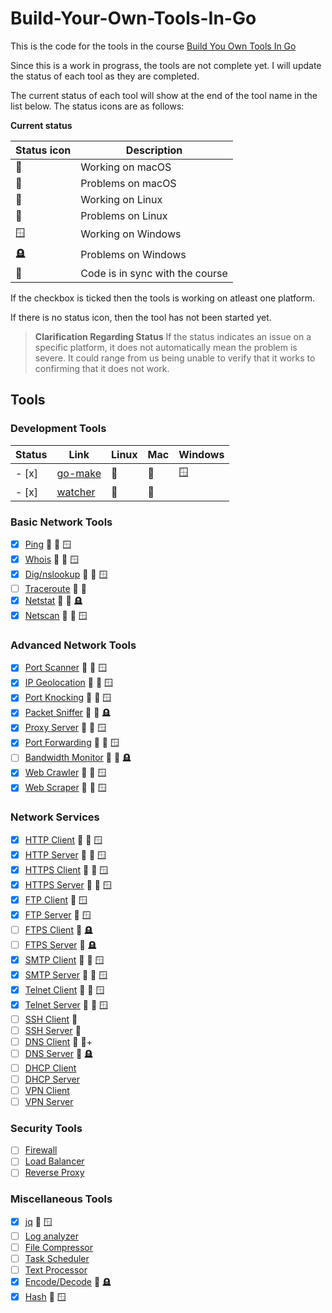 # Build-Your-Own-Tools-In-Go

This is the code for the tools in the course [Build You Own Tools In Go](https://codedeviate.github.io/aicollection/go-build-your-own-tools.html)

Since this is a work in prograss, the tools are not complete yet. I will update the status of each tool as they are completed.

The current status of each tool will show at the end of the tool name in the list below. The status icons are as follows:

**Current status**

| Status icon   | Description                     |
| ------------- | ------------------------------- |
| :green_apple: | Working on macOS                |
| :apple:       | Problems on macOS               |
| :penguin:     | Working on Linux                |
| :chicken:     | Problems on Linux               |
| :window:      | Working on Windows              |
| :headstone:   | Problems on Windows             |
| :link:        | Code is in sync with the course |

If the checkbox is ticked then the tools is working on atleast one platform.

If there is no status icon, then the tool has not been started yet.

> **Clarification Regarding Status**
> If the status indicates an issue on a specific platform, it does not automatically mean the problem is severe. It could range from us being unable to verify that it works to confirming that it does not work.


## Tools

### Development Tools

| Status | Link | Linux | Mac | Windows |
|--------|------|-------|-----|---------|
| - [x]  | [go-make](./go-make) | :penguin: |:green_apple:| :window:|
| - [x]  | [watcher](./watcher) | :penguin: |:green_apple:|         |

### Basic Network Tools
- [x] [Ping](./ping) :penguin: :green_apple: :window:
- [x] [Whois](./whois) :penguin: :green_apple: :window:
- [x] [Dig/nslookup](./dnslookup) :penguin: :green_apple: :window:
- [ ] [Traceroute](./traceroute) :chicken: :apple:
- [x] [Netstat](./netstat) :penguin: :green_apple: :headstone:
- [x] [Netscan](./netscan) :penguin: :green_apple: :window:

### Advanced Network Tools
- [x] [Port Scanner](./portscanner) :penguin: :green_apple: :window:
- [x] [IP Geolocation](./ipgeolocation) :penguin: :green_apple: :window:
- [x] [Port Knocking](./portknocking) :penguin: :green_apple: :window:
- [x] [Packet Sniffer](./packetsniffer) :penguin: :green_apple: :headstone:
- [x] [Proxy Server](./proxyserver) :penguin: :green_apple: :window:
- [x] [Port Forwarding](./portforwarding) :penguin: :green_apple: :window:
- [ ] [Bandwidth Monitor](./bandwidthmonitor) :chicken: :apple: :headstone:
- [x] [Web Crawler](./webcrawler) :penguin: :green_apple: :window:
- [x] [Web Scraper](./webscraper) :penguin: :green_apple: :window:

### Network Services
- [x] [HTTP Client](./httpclient) :penguin: :green_apple: :window:
- [x] [HTTP Server](./httpserver) :penguin: :green_apple: :window:
- [x] [HTTPS Client](./httpsclient) :penguin: :green_apple: :window:
- [x] [HTTPS Server](./httpsserver) :penguin: :green_apple: :window:
- [x] [FTP Client](./ftpclient) :green_apple: :window:
- [x] [FTP Server](./ftpserver) :green_apple: :window:
- [ ] [FTPS Client](./ftpsclient) :apple: :headstone:
- [ ] [FTPS Server](./ftpsserver) :apple: :headstone:
- [x] [SMTP Client](./smtpclient) :penguin: :green_apple: :window:
- [x] [SMTP Server](./smtpserver) :penguin: :green_apple: :window:
- [x] [Telnet Client](./telnetclient) :penguin: :green_apple: :window:
- [x] [Telnet Server](./telnetserver) :penguin: :green_apple: :window:
- [ ] [SSH Client](./sshclient) :apple:
- [ ] [SSH Server](./sshserver) :apple:
- [ ] [DNS Client](./dnsclient) :penguin: :apple:+
- [ ] [DNS Server](./dnsserver) :apple: :headstone:
- [ ] [DHCP Client](./dhcpclient)
- [ ] [DHCP Server](./dhcpserver)
- [ ] [VPN Client](./vpnclient)
- [ ] [VPN Server](./vpnserver)

### Security Tools
- [ ] [Firewall](./firewall)
- [ ] [Load Balancer](./loadbalancer)
- [ ] [Reverse Proxy](./reverseproxy)

### Miscellaneous Tools
- [x] [jq](./jq) :green_apple: :window:
- [ ] [Log analyzer](./loganalyzer)
- [ ] [File Compressor](./filecompressor)
- [ ] [Task Scheduler](./taskscheduler)
- [ ] [Text Processor](./textprocessor)
- [x] [Encode/Decode](./encodedecode) :green_apple: :headstone:
- [x] [Hash](./hash) :green_apple: :window:
